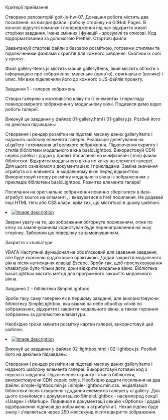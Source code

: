 Критерії приймання

Створено репозиторій goit-js-hw-07.
Домашня робота містить два посилання: на вихідні файли і робочу сторінку на GitHub Pages.
В консолі відсутні помилки і попередження під час відкриття живої сторінки завдання.
Імена змінних і функцій - зрозумілі та описові.
Код відформатований за допомогою Prettier.
Стартові файли

Завантажуй стартові файли з базовою розміткою, готовими стилями та підключеними файлами скриптів для кожного завдання. Скопіюй їх собі у проект.

Файл gallery-items.js містить масив galleryItems, який містить об'єкти з інформацією про зображення: маленьке (прев`ю), оригінальне (велике) і опис. Ми вже підключили його до кожного з JS-файлів проекту.

Завдання 1 - галерея зображень

Створи галерею з можливістю кліку по її елементах і перегляду повнорозмірного зображення у модальному вікні. Подивися демо відео роботи галереї.


Виконуй це завдання у файлах 01-gallery.html і 01-gallery.js. Розбий його на декілька підзавдань:

Створення і рендер розмітки на підставі масиву даних galleryItems і наданого шаблону елемента галереї.
Реалізація делегування на ul.gallery і отримання url великого зображення.
Підключення скрипту і стилів бібліотеки модального вікна basicLightbox. Використовуй CDN сервіс jsdelivr і додай у проект посилання на мініфіковані (.min) файли бібліотеки.
Відкриття модального вікна по кліку на елементі галереї. Для цього ознайомся з документацією і прикладами.
Заміна значення атрибута src елемента <img> в модальному вікні перед відкриттям. Використовуй готову розмітку модального вікна із зображенням з прикладів бібліотеки basicLightbox.
Розмітка елемента галереї

Посилання на оригінальне зображення повинно зберігатися в data-атрибуті source на елементі <img>, і вказуватися в href посилання. Не додавай інші HTML теги або CSS класи, крім тих, що містяться в цьому шаблоні.

<li class="gallery__item">
  <a class="gallery__link" href="large-image.jpg">
    <img
      class="gallery__image"
      src="small-image.jpg"
      data-source="large-image.jpg"
      alt="Image description"
    />
  </a>
</li>

Зверни увагу на те, що зображення обгорнуте посиланням, отже по кліку за замовчуванням користувач буде перенаправлений на іншу сторінку. Заборони цю поведінку за замовчуванням.

Закриття з клавіатури

УВАГА
Наступний функціонал не обов'язковий для здавання завдання, але буде хорошою додатковою практикою.
Додай закриття модального вікна після натискання клавіші Escape. Зроби так, щоб прослуховування клавіатури було тільки доти, доки відкрите модальне вікно. Бібліотека basicLightbox містить метод для програмного закриття модального вікна.

Завдання 2 - бібліотека SimpleLightbox

Зроби таку саму галерею як в першому завданні, але використовуючи бібліотеку SimpleLightbox, яка візьме на себе обробку кліків по зображеннях, відкриття і закриття модального вікна, а також гортання зображень за допомогою клавіатури.


Необхідно трохи змінити розмітку картки галереї, використовуй цей шаблон.

<li class="gallery__item">
   <a class="gallery__link" href="large-image.jpg">
      <img class="gallery__image" src="small-image.jpg" alt="Image description" />
   </a>
</li>

Виконуй це завдання у файлах 02-lightbox.html і 02-lightbox.js. Розбий його на декілька підзавдань:

Створення і рендер розмітки на підставі масиву даних galleryItems і наданого шаблону елемента галереї. Використовуй готовий код з першого завдання.
Підключення скрипту і стилів бібліотеки, використовуючи CDN сервіс cdnjs. Необхідно додати посилання на два файли: simple-lightbox.min.js і simple-lightbox.min.css.
Ініціалізація бібліотеки після створення і додання елементів галереї у ul.gallery. Для цього ознайомся з документацією SimpleLightbox - насамперед секції «Usage» і «Markup».
Подивися в документації секцію «Options» і додай відображення підписів до зображень з атрибута alt. Нехай підпис буде знизу і з'являється через 250 мілісекунд після відкриття зображення.
